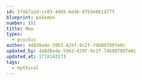 ```yaml
---
id: 1f467a2d-cc03-44b5-bd4b-87b5e061d77f
blueprint: pokemon
number: 151
title: Mew
types:
  - psychic
author: 4d8d6ede-5963-429f-9c2f-74b897007e0c
updated_by: 4d8d6ede-5963-429f-9c2f-74b897007e0c
updated_at: 1716142173
tags:
  - mythical
---
```

